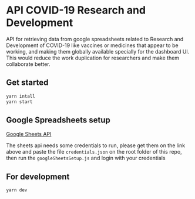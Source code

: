 # API COVID-19 Research and Development

API for retrieving data from google spreadsheets related to Research and Development of COVID-19 like vaccines or medicines that appear to be working, and making them globally available specially for the dashboard UI.
This would reduce the work duplication for researchers and make them collaborate better.

## Get started

```bash
yarn intall
yarn start
```

## Google Spreadsheets setup

[Google Sheets API](https://developers.google.com/sheets/api/quickstart/nodejs)

The sheets api needs some credentials to run, please get them on the link above and paste the file `credentials.json` on the root folder of this repo, then run the `googleSheetsSetup.js` and login with your credentials

## For development

```bash
yarn dev
```
